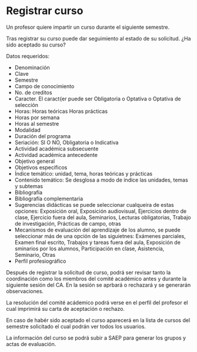 # Registrar curso

Un profesor quiere impartir un curso durante el siguiente semestre.

Tras registrar su curso puede dar seguimiento al estado de su solicitud. ¿Ha sido aceptado su curso?

Datos requeridos:

- Denominación
- Clave
- Semestre
- Campo de conocimiento
- No. de creditos
- Caracter. El caract{er puede ser Obligatoria o Optativa o Optativa de selección
- Horas: Horas teóricas Horas prácticas
- Horas por semana
- Horas al semestre
- Modalidad
- Duración del programa
- Seriación: SI O NO, Obligatoria o Indicativa
- Actividad académica subsecuente
- Actividad académica antecedente
- Objetivo general
- Objetivos especificos
- Índice temático: unidad, tema, horas teóricas y prácticas
- Contenido temático: Se desglosa a modo de índice las unidades, temas y subtemas
- Bibliografía
- Bibliografía complementaria
- Sugerencias didácticas se puede seleccionar cualqueira de estas opciones: Exposición oral, Exposición audiovisual, Ejercicios dentro de clase, Ejercicio fuera del aula, Seminarios, Lecturas obligatorias, Trabajo de investigación, Prácticas de campo, otras
- Mecanismos de evaluación del aprendizaje de los alumno, se puede seleccionar más de una opción de las siguietnes: Exámenes parciales, Examen final escrito, Trabajos y tareas fuera del aula, Exposición de sminarios por los alumnos, Participación en clase, Asistencia, Seminario, Otras
- Perfil profesiográfico



Después de registrar la solicitud de curso, podrá ser revisar tanto la coordinación como los miembros del comité académico antes y durante la siguiente sesión del CA. En la sesión se aprbará o rechazará y se generarán observaciones. 

La resolución del comité acádemico podrá verse en el perfil del profesor el cual imprimirá su carta de aceptación o rechazo.

En caso de habér sido aceptado el curso aparecerá en la lista de cursos del semestre solicitado el cual podrán ver todos los usuarios.

La información del curso se podrá subir a SAEP para generar los grupos y actas de evaluación. 
